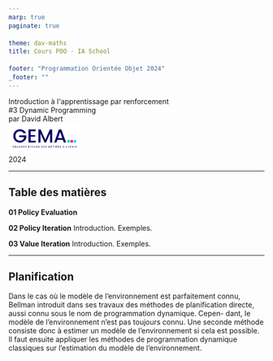 ```yaml
---
marp: true
paginate: true

theme: dav-maths
title: Cours POO - IA School

footer: "Programmation Orientée Objet 2024"
_footer: ""
---
```


<!-- PARTIE 0 : Présentation du cours -->

<!-- _paginate: skip -->
<!-- _class: cover -->

<div class="coverBlockCenter">
<div class="coverModuleName">Introduction à l'apprentissage par renforcement</div>
<div class="coverCourseName"><span class="important">#3 </span>Dynamic Programming</div>
<div class="coverAuthor">par <span class="important">David Albert</span></div>
</div>

<img class="coverFooterLeft" style="background-color:#fff" height="60px" src="assets/img/logo-gema.png" />
<div class="coverYear coverFooterRight">2024</div>

<!-- TABLE DES MATIERES -->

---

## Table des matières

<b><span class="important">01 </span> Policy Evaluation</b>

<b><span class="important">02 </span> Policy Iteration</b>
Introduction. Exemples.

<b><span class="important">03 </span> Value Iteration</b>
Introduction. Exemples.

---

## Planification

Dans le cas où le modèle de l’environnement est parfaitement connu, Bellman introduit dans ses travaux
des méthodes de planification directe, aussi connu sous le nom de programmation dynamique. Cepen-
dant, le modèle de l’environnement n’est pas toujours connu. Une seconde méthode consiste donc à
estimer un modèle de l’environnement si cela est possible. Il faut ensuite appliquer les méthodes de
programmation dynamique classiques sur l’estimation du modèle de l’environnement.
